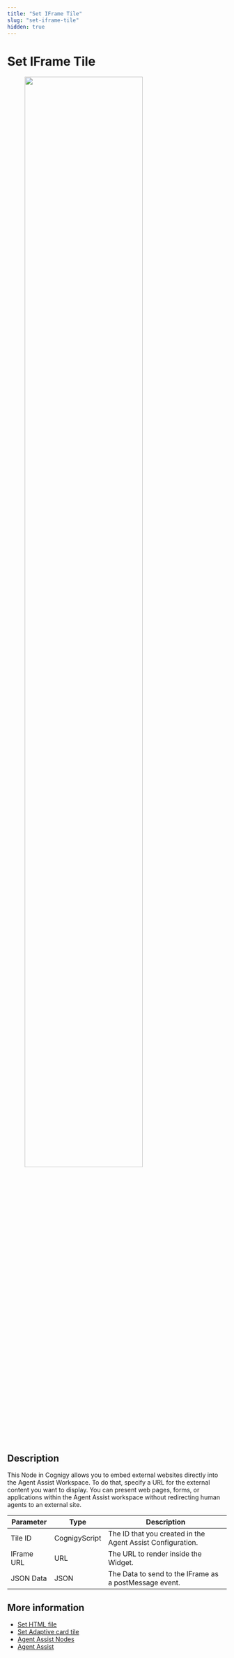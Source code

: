 ```yaml
---
title: "Set IFrame Tile"
slug: "set-iframe-tile"
hidden: true
---
```


# Set IFrame Tile

<figure>
  <img class="image-center" src="{{config.site_url}}ai/flow-nodes/images/agent-assist/set-iframe-tile.png" width="80%" />
</figure>

## Description
<div class="divider"></div>

This Node in Cognigy allows you to embed external websites directly into the Agent Assist Workspace. To do that, specify a URL for the external content you want to display.  You can present web pages, forms, or applications within the Agent Assist workspace without redirecting human agents to an external site.

| Parameter  | Type          | Description                                                                                                                                |
|------------|---------------|--------------------------------------------------------------------------------------------------------------------------------------------|
| Tile ID    | CognigyScript | The ID that you  created in the Agent Assist Configuration.  |
| IFrame URL | URL           | The URL to render inside the Widget.                                                                                                       |
| JSON Data  | JSON          | The Data to send to the IFrame as a postMessage event.                                                                                     |

## More information

- [Set HTML file](set-html-file.md)
- [Set Adaptive card tile](set-adaptive-card-tile.md)
- [Agent Assist Nodes](overview.md)
- [Agent Assist](../../../agent-assist/overview.md)
